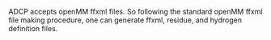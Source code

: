 ADCP accepts openMM ffxml files. So following the standard openMM ffxml file making procedure, one can generate ffxml, residue, and hydrogen definition files.

